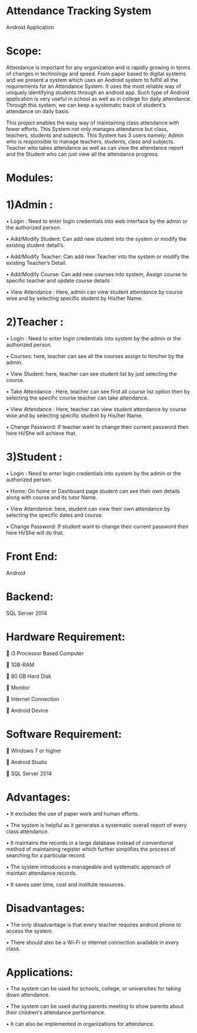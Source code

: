 # Attendance Tracking System
Android Application

# Scope:
Attendance is important for any organization and is rapidly growing in terms of changes in technology and speed. From paper based to digital systems and we present a system which uses an Android system to fulfill all the requirements for an Attendance System. 
It uses the most reliable way of uniquely identifying students through an android app. Such type of Android application is very useful in school as well as in college for daily attendance. Through this system, we can keep a systematic track of student's attendance on daily basis.

This project enables the easy way of maintaining class attendance with fewer efforts. This System not only manages attendance but class, teachers, students and subjects. This System has 3 users namely; Admin who is responsible to manage teachers, students, class and subjects. Teacher who takes attendance as well as can view the attendance report and the Student who can just view all the attendance progress.

# Modules:

# 1)Admin :

•	Login : Need to enter login credentials into web interface by the admin or the authorized person.

•	Add/Modify Student:  Can add new student into the system or modify the existing student detail’s.

•	Add/Modify Teacher: Can add new Teacher into the system or modify the existing Teacher’s Detail.

•	Add/Modify Course:  Can add new courses into system, Assign course to specific teacher and update course details

•	View Attendance : Here, admin can view student attendance by course wise and by selecting specific student by His/her Name.

# 2)Teacher : 

•	Login : Need to enter login credentials into system by the admin or the authorized person.

•	Courses: here, teacher can see all the courses assign to him/her by the admin.

•	View Student: here, teacher can see student list by just selecting the course.

•	Take Attendance : Here, teacher can see first all course list option then by selecting the specific course teacher can take attendance.

•	View Attendance : Here, teacher can view student attendance by course wise and by selecting specific student by His/her Name.

•	Change Password:  If teacher want to change their current password then here Hi/She will achieve that.

# 3)Student :

•	Login : Need to enter login credentials into system by the admin or the authorized person.

•	Home: On home or Dashboard page student can see their own details along with course and its tutor Name.

•	View Attendance: here, student can view their own attendance by selecting the specific dates and course.

•	Change Password: If student want to change their current password then here Hi/She will do that.


# Front End: 

Android 

# Backend: 

SQL Server 2014

# Hardware Requirement:

	i3 Processor Based Computer

	1GB-RAM

	80 GB Hard Disk

	Monitor

	Internet Connection

	Android Device

# Software Requirement:

	Windows 7 or higher

	Android Studio 

	SQL Server 2014

# Advantages: 

•	It excludes the use of paper work and human efforts.

•	The system is helpful as it generates a systematic overall report of every class attendance.

•	It maintains the records in a large database instead of conventional method of maintaining register which further simplifies the process of searching for a particular record.

•	The system introduces a manageable and systematic approach of maintain attendance records.

•	It saves user time, cost and institute resources.

# Disadvantages:

•	The only disadvantage is that every teacher requires android phone to access the system.

•	There should also be a Wi-Fi or internet connection available in every class. 

# Applications:

•	The system can be used for schools, college, or universities for taking down attendance.

•	The system can be used during parents meeting to show parents about their children's attendance performance.

•	It can also be implemented in organizations for attendance.
